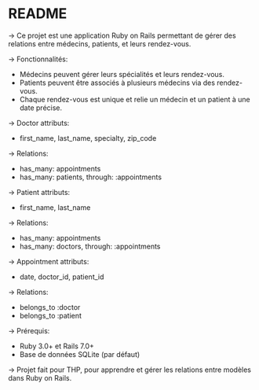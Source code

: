 # README
-> Ce projet est une application Ruby on Rails permettant de gérer des relations entre médecins, patients, et leurs rendez-vous.

-> Fonctionnalités:

* Médecins peuvent gérer leurs spécialités et leurs rendez-vous.
* Patients peuvent être associés à plusieurs médecins via des rendez-vous.
* Chaque rendez-vous est unique et relie un médecin et un patient à une date précise.


-> Doctor attributs:
*  first_name, last_name, specialty, zip_code

-> Relations:
*  has_many: appointments
*  has_many: patients, through: :appointments

-> Patient attributs: 
*  first_name, last_name

-> Relations:
*  has_many: appointments
*  has_many: doctors, through: :appointments

-> Appointment attributs: 
*  date, doctor_id, patient_id

-> Relations:
*  belongs_to :doctor
*  belongs_to :patient


-> Prérequis:

*  Ruby 3.0+ et Rails 7.0+
*  Base de données SQLite (par défaut)


-> Projet fait pour THP, pour apprendre et gérer les relations entre modèles dans Ruby on Rails.